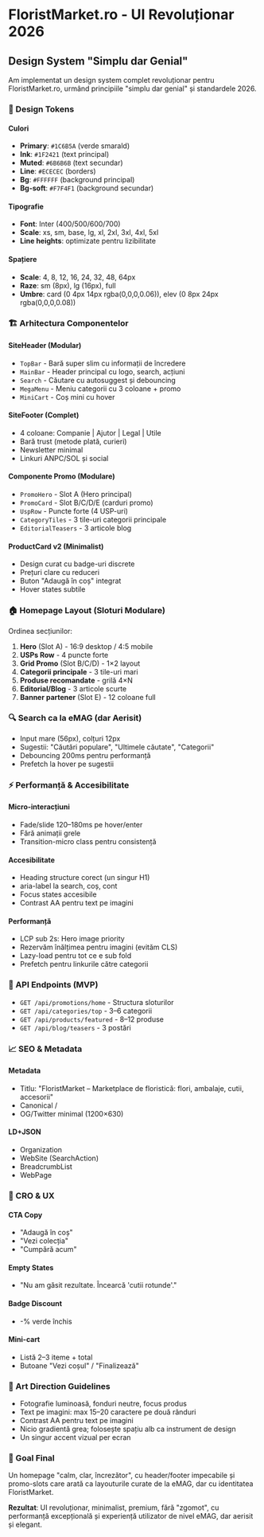 # FloristMarket.ro - UI Revoluționar 2026

## Design System "Simplu dar Genial"

Am implementat un design system complet revoluționar pentru FloristMarket.ro, urmând principiile "simplu dar genial" și standardele 2026.

### 🎨 Design Tokens

#### Culori
- **Primary**: `#1C6B5A` (verde smarald)
- **Ink**: `#1F2421` (text principal)
- **Muted**: `#6B6B6B` (text secundar)
- **Line**: `#ECECEC` (borders)
- **Bg**: `#FFFFFF` (background principal)
- **Bg-soft**: `#F7F4F1` (background secundar)

#### Tipografie
- **Font**: Inter (400/500/600/700)
- **Scale**: xs, sm, base, lg, xl, 2xl, 3xl, 4xl, 5xl
- **Line heights**: optimizate pentru lizibilitate

#### Spațiere
- **Scale**: 4, 8, 12, 16, 24, 32, 48, 64px
- **Raze**: sm (8px), lg (16px), full
- **Umbre**: card (0 4px 14px rgba(0,0,0,0.06)), elev (0 8px 24px rgba(0,0,0,0.08))

### 🏗️ Arhitectura Componentelor

#### SiteHeader (Modular)
- `TopBar` - Bară super slim cu informații de încredere
- `MainBar` - Header principal cu logo, search, acțiuni
- `Search` - Căutare cu autosuggest și debouncing
- `MegaMenu` - Meniu categorii cu 3 coloane + promo
- `MiniCart` - Coș mini cu hover

#### SiteFooter (Complet)
- 4 coloane: Companie | Ajutor | Legal | Utile
- Bară trust (metode plată, curieri)
- Newsletter minimal
- Linkuri ANPC/SOL și social

#### Componente Promo (Modulare)
- `PromoHero` - Slot A (Hero principal)
- `PromoCard` - Slot B/C/D/E (carduri promo)
- `UspRow` - Puncte forte (4 USP-uri)
- `CategoryTiles` - 3 tile-uri categorii principale
- `EditorialTeasers` - 3 articole blog

#### ProductCard v2 (Minimalist)
- Design curat cu badge-uri discrete
- Prețuri clare cu reduceri
- Buton "Adaugă în coș" integrat
- Hover states subtile

### 🏠 Homepage Layout (Sloturi Modulare)

Ordinea secțiunilor:
1. **Hero** (Slot A) - 16:9 desktop / 4:5 mobile
2. **USPs Row** - 4 puncte forte
3. **Grid Promo** (Slot B/C/D) - 1×2 layout
4. **Categorii principale** - 3 tile-uri mari
5. **Produse recomandate** - grilă 4×N
6. **Editorial/Blog** - 3 articole scurte
7. **Banner partener** (Slot E) - 12 coloane full

### 🔍 Search ca la eMAG (dar Aerisit)

- Input mare (56px), colțuri 12px
- Sugestii: "Căutări populare", "Ultimele căutate", "Categorii"
- Debouncing 200ms pentru performanță
- Prefetch la hover pe sugestii

### ⚡ Performanță & Accesibilitate

#### Micro-interacțiuni
- Fade/slide 120–180ms pe hover/enter
- Fără animații grele
- Transition-micro class pentru consistență

#### Accesibilitate
- Heading structure corect (un singur H1)
- aria-label la search, coș, cont
- Focus states accesibile
- Contrast AA pentru text pe imagini

#### Performanță
- LCP sub 2s: Hero image priority
- Rezervăm înălțimea pentru imagini (evităm CLS)
- Lazy-load pentru tot ce e sub fold
- Prefetch pentru linkurile către categorii

### 🔧 API Endpoints (MVP)

- `GET /api/promotions/home` - Structura sloturilor
- `GET /api/categories/top` - 3–6 categorii
- `GET /api/products/featured` - 8–12 produse
- `GET /api/blog/teasers` - 3 postări

### 📈 SEO & Metadata

#### Metadata
- Titlu: "FloristMarket – Marketplace de floristică: flori, ambalaje, cutii, accesorii"
- Canonical /
- OG/Twitter minimal (1200×630)

#### LD+JSON
- Organization
- WebSite (SearchAction)
- BreadcrumbList
- WebPage

### 🎯 CRO & UX

#### CTA Copy
- "Adaugă în coș"
- "Vezi colecția"
- "Cumpără acum"

#### Empty States
- "Nu am găsit rezultate. Încearcă 'cutii rotunde'."

#### Badge Discount
- -% verde închis

#### Mini-cart
- Listă 2–3 iteme + total
- Butoane "Vezi coșul" / "Finalizează"

### 🎨 Art Direction Guidelines

- Fotografie luminoasă, fonduri neutre, focus produs
- Text pe imagini: max 15–20 caractere pe două rânduri
- Contrast AA pentru text pe imagini
- Nicio gradientă grea; folosește spațiu alb ca instrument de design
- Un singur accent vizual per ecran

### 🚀 Goal Final

Un homepage "calm, clar, încrezător", cu header/footer impecabile și promo-slots care arată ca layouturile curate de la eMAG, dar cu identitatea FloristMarket.

**Rezultat**: UI revoluționar, minimalist, premium, fără "zgomot", cu performanță excepțională și experiență utilizator de nivel eMAG, dar aerisit și elegant.
